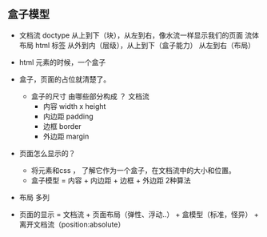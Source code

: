 ## 盒子模型

- 文档流
  doctype
  从上到下（块），从左到右，像水流一样显示我们的页面  流体布局
  html 标签 从外到内（层级），从上到下（盒子能力） 从左到右（布局）
- html 元素的时候，一个盒子
- 盒子，页面的占位就清楚了。
  - 盒子的尺寸 由哪些部分构成 ？ 文档流
    - 内容 width x height
    - 内边距 padding
    - 边框 border
    - 外边距 margin

- 页面怎么显示的？
  - 将元素和css ， 了解它作为一个盒子，在文档流中的大小和位置。
  - 盒子模型 = 内容 + 内边距 + 边框 + 外边距
    2种算法

- 布局
  多列

- 页面的显示 = 文档流 + 页面布局（弹性、浮动..） + 盒模型（标准，怪异） + 离开文档流（position:absolute）

